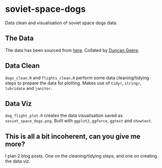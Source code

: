 # soviet-space-dogs
Data clean and visualisation of soviet space dogs data.

## The Data
The data has been sourced from [here](https://airtable.com/universe/expG3z2CFykG1dZsp/sovet-space-dogs). Collated by [Duncan Geere](https://twitter.com/duncangeere).

## Data Clean
`dogs_clean.R` and `flights_clean.R` perform some data cleaning/tidying steps to prepare the data for plotting. Makes use of `tidyr`, `stringr`, `lubridate` and `janitor`.

## Data Viz
`dog_flight_plot.R` creates the data visualisation saved as `soviet_space_dogs.png`. Built with `ggplot2`, `ggforce`, `ggtext` and `showtext`.

## This is all a bit incoherent, can you give me more?
I plan 2 blog posts. One on the cleaning/tidying steps, and one on creating the data viz.


